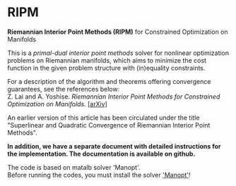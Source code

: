 # RIPM

**Riemannian Interior Point Methods (RIPM)** for Constrained Optimization on Manifolds

This is a *primal-dual interior point methods* solver for nonlinear
optimization problems on Riemannian manifolds, which aims to minimize the
cost function in the given problem structure with (in)equality
constraints.

For a description of the algorithm and theorems offering convergence
guarantees, see the references below:\
Z. Lai and A. Yoshise.
*Riemannian Interior Point Methods for Constrained Optimization on Manifolds.* [[arXiv]](https://arxiv.org/abs/2203.09762)

An earlier version of this article has been circulated under the title
"Superlinear and Quadratic Convergence of Riemannian Interior Point Methods".

**In addition, we have a separate document with detailed instructions for the implementation. 
The documentation is available on github.**

The code is based on matalb solver 'Manopt'.\
Before running the codes, you must install the solver ['Manopt'](https://www.manopt.org/tutorial.html)!
